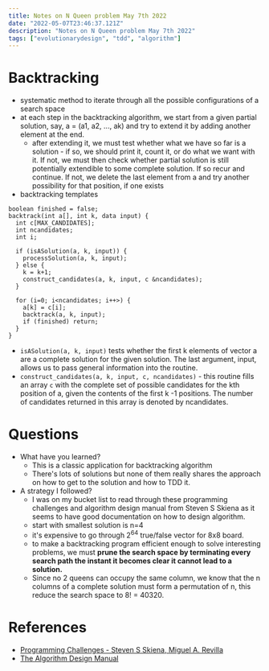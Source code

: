 ```yaml
---
title: Notes on N Queen problem May 7th 2022
date: "2022-05-07T23:46:37.121Z"
description: "Notes on N Queen problem May 7th 2022"
tags: ["evolutionarydesign", "tdd", "algorithm"]
---
```

# Backtracking
- systematic method to iterate through all the possible configurations of a search space
- at each step in the backtracking algorithm, we start from a given partial solution, say, a = (a1, a2, ..., ak) and try to extend it by adding another element at the end.
  - after extending it, we must test whether what we have so far is a solution - if so, we should print it, count it, or do what we want with it. If not, we must then check whether partial solution is still potentially extendible to some complete solution. If so recur and continue. If not, we delete the last element from a and try another possibility for that position, if one exists
- backtracking templates
```
boolean finished = false;
backtrack(int a[], int k, data input) {
  int c[MAX_CANDIDATES];
  int ncandidates;
  int i;

  if (isASolution(a, k, input)) {
    processSolution(a, k, input);
  } else {
    k = k+1;
    construct_candidates(a, k, input, c &ncandidates);
  }

  for (i=0; i<ncandidates; i++>) {
    a[k] = c[i];
    backtrack(a, k, input);
    if (finished) return;
  }
}
```
- `isASolution(a, k, input)` tests whether the first k elements of vector a are a complete solution for the given solution. The last argument, input, allows us to pass general information into the routine.
- `construct_candidates(a, k, input, c, ncandidates)` - this routine fills an array `c` with the complete set of possible candidates for the kth position of a, given the contents of the first k -1 positions. The number of candidates returned in this array is denoted by ncandidates. 

# Questions
- What have you learned?
  - This is a classic application for backtracking algorithm
  - There's lots of solutions but none of them really shares the approach on how to get to the solution and how to TDD it.
- A strategy I followed?
  - I was on my bucket list to read through these programming challenges and algorithm design manual from Steven S Skiena as it seems to have good documentation on how to design algorithm.
  - start with smallest solution is n=4
  - it's expensive to go through 2<sup>64</sup> true/false vector for 8x8 board.
  - to make a backtracking program efficient enough to solve interesting problems, we must **prune the search space by terminating every search path the instant it becomes clear it cannot lead to a solution.**
  - Since no 2 queens can occupy the same column, we know that the n columns of a complete solution must form a permutation of n, this reduce the search space to 8! = 40320.

# References
- [Programming Challenges - Steven S Skiena, Miguel A. Revilla](https://www.amazon.ca/Programming-Challenges-Contest-Training-Computer-ebook/dp/B008AFF2ZU/ref=tmm_kin_swatch_0?_encoding=UTF8&qid=1651932964&sr=8-1)
- [The Algorithm Design Manual](https://www.amazon.ca/Algorithm-Design-Manual-Steven-Skiena/dp/3030542556/ref=sr_1_1)